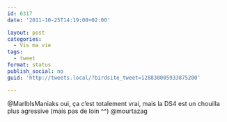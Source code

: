 ```yaml
---
id: 6317
date: '2011-10-25T14:19:08+02:00'

layout: post
categories:
  - Vis ma vie
tags:
  - tweet
format: status
publish_social: no
guid: 'http://tweets.local/?birdsite_tweet=128838005933875200'

---
```


@MarlbIsManiaks oui, ça c’est totalement vrai, mais la DS4 est un chouilla plus agressive (mais pas de loin ^^) @mourtazag